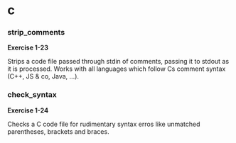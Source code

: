 # c

### strip_comments

**Exercise 1-23**

Strips a code file passed through stdin of comments, passing it to stdout as it is processed. Works with all languages which follow Cs comment syntax (C++, JS & co, Java, ...).

### check_syntax

**Exercise 1-24**

Checks a C code file for rudimentary syntax erros like unmatched parentheses, brackets and braces.